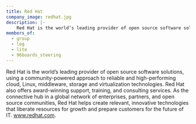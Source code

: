 ```yaml
---
title: Red Hat
company_image: redhat.jpg
description: |-
    Red Hat is the world’s leading provider of open source software solutions, using a community-powered approach to reliable and high-performing cloud, Linux, middleware, storage and virtualization technologies.
members_of:
  - group
  - leg
  - lite
  - 96boards_steering
---
```

Red Hat is the world’s leading provider of open source software solutions, using a community-powered approach to reliable and high-performing cloud, Linux, middleware, storage and virtualization technologies. Red Hat also offers award-winning support, training, and consulting services. As the connective hub in a global network of enterprises, partners, and open source communities, Red Hat helps create relevant, innovative technologies that liberate resources for growth and prepare customers for the future of IT. www.redhat.com.

